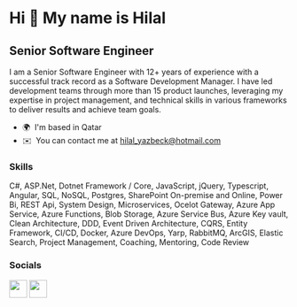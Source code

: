 Hi 👋 My name is Hilal
======================

Senior Software Engineer
------------------------

I am a Senior Software Engineer with 12+ years of experience with a successful track record as a Software Development Manager. I have led development teams through more than 15 product launches, leveraging my expertise in project management, and technical skills in various frameworks to deliver results and achieve team goals.

 *   🌍  I'm based in Qatar
 *   ✉️  You can contact me at [hilal\_yazbeck@hotmail.com](mailto:hilal_yazbeck@hotmail.com)


### Skills
C#, ASP.Net, Dotnet Framework / Core, JavaScript, jQuery, Typescript, Angular, SQL, NoSQL, Postgres, SharePoint On-premise and Online, Power Bi, REST Api, System Design, Microservices, Ocelot Gateway, Azure App Service, Azure Functions, Blob Storage, Azure Service Bus, Azure Key vault, Clean Architecture, DDD, Event Driven Architecture, CQRS, Entity Framework, CI/CD, Docker, Azure DevOps, Yarp, RabbitMQ, ArcGIS, Elastic Search, Project Management, Coaching, Mentoring, Code Review

                    
### Socials
<p align="left">
 <a href="https://www.github.com/Hyazbek" target="_blank" rel="noreferrer"><img src="https://raw.githubusercontent.com/danielcranney/readme-generator/main/public/icons/socials/github.svg" width="32" height="32" /></a>
     <a href="https://www.linkedin.com/in/hilalyazbek" target="_blank" rel="noreferrer"><img src="https://raw.githubusercontent.com/danielcranney/readme-generator/main/public/icons/socials/linkedin.svg" width="32" height="32" /></a></p>
